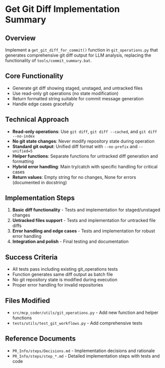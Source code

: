 # Get Git Diff Implementation Summary

## Overview
Implement a `get_git_diff_for_commit()` function in `git_operations.py` that generates comprehensive git diff output for LLM analysis, replacing the functionality of `tools/commit_summary.bat`.

## Core Functionality
- Generate git diff showing staged, unstaged, and untracked files
- Use read-only git operations (no state modification)
- Return formatted string suitable for commit message generation
- Handle edge cases gracefully

## Technical Approach
- **Read-only operations**: Use `git diff`, `git diff --cached`, and `git diff --no-index` 
- **No git state changes**: Never modify repository state during operation
- **Standard git output**: Unified diff format with `--no-prefix` and `--unified=5`
- **Helper functions**: Separate functions for untracked diff generation and formatting
- **Hybrid error handling**: Main try/catch with specific handling for critical cases
- **Return values**: Empty string for no changes, None for errors (documented in docstring)

## Implementation Steps
1. **Basic diff functionality** - Tests and implementation for staged/unstaged changes
2. **Untracked files support** - Tests and implementation for untracked file diffs
3. **Error handling and edge cases** - Tests and implementation for robust error handling
4. **Integration and polish** - Final testing and documentation

## Success Criteria
- All tests pass including existing git_operations tests
- Function generates same diff output as batch file
- No git repository state is modified during execution
- Proper error handling for invalid repositories

## Files Modified
- `src/mcp_coder/utils/git_operations.py` - Add new function and helper functions
- `tests/utils/test_git_workflows.py` - Add comprehensive tests

## Reference Documents
- `PR_Info/steps/Decisions.md` - Implementation decisions and rationale
- `PR_Info/steps/step_*.md` - Detailed implementation steps with tests and code

